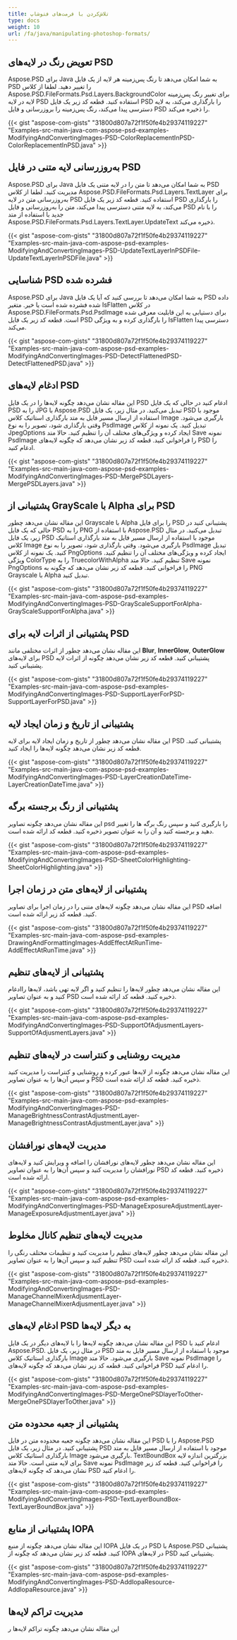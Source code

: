 ```yaml
---
title: تلاش‌کردن با فرمت‌های فتوشاپ
type: docs
weight: 10
url: /fa/java/manipulating-photoshop-formats/
---
```


## **تعویض رنگ در لایه‌های PSD**
Aspose.PSD برای Java به شما امکان می‌دهد تا رنگ پس‌زمینه هر لایه از یک فایل PSD را تغییر دهید. لطفا از کلاس Aspose.PSD.FileFormats.Psd.Layers.BackgroundColor برای تغییر رنگ پس‌زمینه لایه در لایه PSD استفاده کنید. قطعه کد زیر یک فایل PSD را بارگذاری می‌کند، به لایه دسترسی پیدا می‌کند، رنگ پس‌زمینه را بروزرسانی و فایل PSD را ذخیره می‌کند.



{{< gist "aspose-com-gists" "31800d807a72f1f50fe4b29374119227" "Examples-src-main-java-com-aspose-psd-examples-ModifyingAndConvertingImages-PSD-ColorReplacementInPSD-ColorReplacementInPSD.java" >}}
## **به‌روزرسانی لایه متنی در فایل PSD**
Aspose.PSD برای Java به شما امکان می‌دهد تا متن را در لایه متنی یک فایل PSD مدیریت کنید. لطفا از کلاس Aspose.PSD.FileFormats.Psd.Layers.TextLayer برای به‌روزرسانی متن در لایه PSD استفاده کنید. قطعه کد زیر یک فایل PSD را بارگذاری می‌کند، به لایه متنی دسترسی پیدا می‌کند، متن را به‌روزرسانی و فایل PSD را با نام جدید با استفاده از متد Aspose.PSD.FileFormats.Psd.Layers.TextLayer.UpdateText ذخیره می‌کند.



{{< gist "aspose-com-gists" "31800d807a72f1f50fe4b29374119227" "Examples-src-main-java-com-aspose-psd-examples-ModifyingAndConvertingImages-PSD-UpdateTextLayerInPSDFile-UpdateTextLayerInPSDFile.java" >}}
## **شناسایی PSD فشرده شده**
Aspose.PSD برای Java به شما امکان می‌دهد تا بررسی کنید که آیا یک فایل PSD داده شده فشرده شده است یا خیر. متغیر IsFlatten در کلاس Aspose.PSD.FileFormats.Psd.PsdImage برای دستیابی به این قابلیت معرفی شده است. قطعه کد زیر یک فایل PSD را بارگذاری کرده و به ویژگی IsFlatten دسترسی پیدا می‌کند.



{{< gist "aspose-com-gists" "31800d807a72f1f50fe4b29374119227" "Examples-src-main-java-com-aspose-psd-examples-ModifyingAndConvertingImages-PSD-DetectFlattenedPSD-DetectFlattenedPSD.java" >}}
## **ادغام لایه‌های PSD**
این مقاله نشان می‌دهد چگونه لایه‌ها را در یک فایل PSD ادغام کنید در حالی که یک فایل PSD را به JPG با Aspose.PSD تبدیل می‌کنید. در مثال زیر، یک فایل PSD موجود با استفاده از ارسال مسیر فایل به متد بارگذاری استاتیک کلاس Image بارگیری می‌شود. وقتی بارگذاری شود، تصویر را به نوع PsdImage تبدیل کنید. یک نمونه از کلاس JpegOptions ایجاد کرده و ویژگی‌های مختلف آن را تنظیم کنید. حالا متد Save نمونه PsdImage را فراخوانی کنید. قطعه کد زیر نشان می‌دهد که چگونه لایه‌های PSD را ادغام کنید.



{{< gist "aspose-com-gists" "31800d807a72f1f50fe4b29374119227" "Examples-src-main-java-com-aspose-psd-examples-ModifyingAndConvertingImages-PSD-MergePSDLayers-MergePSDLayers.java" >}}
## **پشتیبانی از GrayScale با Alpha برای PSD**
این مقاله نشان می‌دهد چطور Grayscale با Alpha را برای فایل PSD پشتیبانی کنید در حالی که یک فایل PSD را به PNG با استفاده از Aspose.PSD تبدیل می‌کنید. در مثال زیر، یک فایل PSD موجود با استفاده از ارسال مسیر فایل به متد بارگذاری استاتیک کلاس Image بارگیری می‌شود. وقتی بارگذاری شود، تصویر را به نوع PsdImage تبدیل کنید. یک نمونه از کلاس PngOptions ایجاد کرده و ویژگی‌های مختلف آن را تنظیم کنید. ویژگی ColorType را به TruecolorWithAlpha تنظیم کنید. حالا متد Save نمونه PngOptions را فراخوانی کنید. قطعه کد زیر نشان می‌دهد که چگونه به PNG Grayscale با Alpha تبدیل کنید.



{{< gist "aspose-com-gists" "31800d807a72f1f50fe4b29374119227" "Examples-src-main-java-com-aspose-psd-examples-ModifyingAndConvertingImages-PSD-GrayScaleSupportForAlpha-GrayScaleSupportForAlpha.java" >}}
## **پشتیبانی از اثرات لایه برای PSD**
این مقاله نشان می‌دهد چطور از اثرات مختلفی مانند **Blur**, **InnerGlow**, **OuterGlow** برای لایه‌های PSD پشتیبانی کنید. قطعه کد زیر نشان می‌دهد چگونه از اثرات لایه پشتیبانی کنید.



{{< gist "aspose-com-gists" "31800d807a72f1f50fe4b29374119227" "Examples-src-main-java-com-aspose-psd-examples-ModifyingAndConvertingImages-PSD-SupportLayerForPSD-SupportLayerForPSD.java" >}}
## **پشتیبانی از تاریخ و زمان ایجاد لایه**
این مقاله نشان می‌دهد چطور از تاریخ و زمان ایجاد لایه برای لایه PSD پشتیبانی کنید. قطعه کد زیر نشان می‌دهد چگونه لایه‌ها را ایجاد کنید.



{{< gist "aspose-com-gists" "31800d807a72f1f50fe4b29374119227" "Examples-src-main-java-com-aspose-psd-examples-ModifyingAndConvertingImages-PSD-LayerCreationDateTime-LayerCreationDateTime.java" >}}
## **پشتیبانی از رنگ برجسته برگه**
این مقاله نشان می‌دهد چگونه تصاویر psd را بارگیری کنید و سپس رنگ برگه ها را تغییر دهید و برجسته کنید و آن را به عنوان تصویر ذخیره کنید. قطعه کد ارائه شده است.

{{< gist "aspose-com-gists" "31800d807a72f1f50fe4b29374119227" "Examples-src-main-java-com-aspose-psd-examples-ModifyingAndConvertingImages-PSD-SheetColorHighlighting-SheetColorHighlighting.java" >}}
## **پشتیبانی از لایه‌های متن در زمان اجرا**
این مقاله نشان می‌دهد چگونه لایه‌های متنی را در زمان اجرا برای تصاویر PSD اضافه کنید. قطعه کد زیر ارائه شده است.

{{< gist "aspose-com-gists" "31800d807a72f1f50fe4b29374119227" "Examples-src-main-java-com-aspose-psd-examples-DrawingAndFormattingImages-AddEffectAtRunTime-AddEffectAtRunTime.java" >}}
## **پشتیبانی از لایه‌های تنظیم**
این مقاله نشان می‌دهد چطور لایه‌ها را تنظیم کنید و اگر لایه تهی باشد، لایه‌ها راادغام کنید و به عنوان تصاویر PSD ذخیره کنید. قطعه کد ارائه شده است.

{{< gist "aspose-com-gists" "31800d807a72f1f50fe4b29374119227" "Examples-src-main-java-com-aspose-psd-examples-ModifyingAndConvertingImages-PSD-SupportOfAdjusmentLayers-SupportOfAdjusmentLayers.java" >}}
## **مدیریت روشنایی و کنتراست در لایه‌های تنظیم**
این مقاله نشان می‌دهد چگونه از لایه‌ها عبور کرده و روشنایی و کنتراست را مدیریت کنید و سپس آن‌ها را به عنوان تصاویر PSD ذخیره کنید. قطعه کد ارائه شده است.

{{< gist "aspose-com-gists" "31800d807a72f1f50fe4b29374119227" "Examples-src-main-java-com-aspose-psd-examples-ModifyingAndConvertingImages-PSD-ManageBrightnessContrastAdjustmentLayer-ManageBrightnessContrastAdjustmentLayer.java" >}}
## **مدیریت لایه‌های نورافشان**
این مقاله نشان می‌دهد چطور لایه‌های نورافشان را اضافه و ویرایش کنید و لایه‌های نورافشان را مدیریت کنید و سپس آن‌ها را به عنوان تصاویر PSD ذخیره کنید. قطعه کد ارائه شده است.

{{< gist "aspose-com-gists" "31800d807a72f1f50fe4b29374119227" "Examples-src-main-java-com-aspose-psd-examples-ModifyingAndConvertingImages-PSD-ManageExposureAdjustmentLayer-ManageExposureAdjustmentLayer.java" >}}
## **مدیریت لایه‌های تنظیم کانال مخلوط**
این مقاله نشان می‌دهد چطور لایه‌های تنظیم را مدیریت کنید و تنظیمات مختلف رنگی را تنظیم کنید و سپس آن‌ها را به عنوان تصاویر PSD ذخیره کنید. قطعه کد ارائه شده است.

{{< gist "aspose-com-gists" "31800d807a72f1f50fe4b29374119227" "Examples-src-main-java-com-aspose-psd-examples-ModifyingAndConvertingImages-PSD-ManageChannelMixerAdjusmentLayer-ManageChannelMixerAdjusmentLayer.java" >}}
## **ادغام لایه‌های PSD به دیگر لایه‌ها**
این مقاله نشان می‌دهد چگونه لایه‌ها را با لایه‌های دیگر در یک فایل PSD ادغام کنید با Aspose.PSD. در مثال زیر، یک فایل PSD موجود با استفاده از ارسال مسیر فایل به متد بارگذاری استاتیک کلاس Image بارگیری می‌شود. حالا متد Save نمونه PsdImage را فراخوانی کنید. قطعه کد زیر نشان می‌دهد که چگونه لایه‌های PSD را ادغام کنید.



{{< gist "aspose-com-gists" "31800d807a72f1f50fe4b29374119227" "Examples-src-main-java-com-aspose-psd-examples-ModifyingAndConvertingImages-PSD-MergeOnePSDlayerToOther-MergeOnePSDlayerToOther.java" >}}
## **پشتیبانی از جعبه محدوده متن**
این مقاله نشان می‌دهد چگونه جعبه محدوده متن در فایل PSD را با Aspose.PSD پشتیبانی کنید. در مثال زیر، یک فایل PSD موجود با استفاده از ارسال مسیر فایل به متد بارگذاری استاتیک کلاس Image بارگیری می‌شود. TextBoundBox بزرگترین اندازه لایه برای لایه متنی است. حالا متد Save نمونه PsdImage را فراخوانی کنید. قطعه کد زیر نشان می‌دهد که چگونه لایه‌های PSD را ادغام کنید.



{{< gist "aspose-com-gists" "31800d807a72f1f50fe4b29374119227" "Examples-src-main-java-com-aspose-psd-examples-ModifyingAndConvertingImages-PSD-TextLayerBoundBox-TextLayerBoundBox.java" >}}
## **پشتیبانی از منابع IOPA**
این مقاله نشان می‌دهد چگونه از منبع IOPA در یک فایل PSD با Aspose.PSD پشتیبانی کنید. قطعه کد زیر نشان می‌دهد که چگونه از IOPA در لایه‌های PSD پشتیبانی کنید.



{{< gist "aspose-com-gists" "31800d807a72f1f50fe4b29374119227" "Examples-src-main-java-com-aspose-psd-examples-ModifyingAndConvertingImages-PSD-AddIopaResource-AddIopaResource.java" >}}
## **مدیریت تراکم لایه‌ها**
این مقاله نشان می‌دهد چگونه تراکم لایه‌ها ر